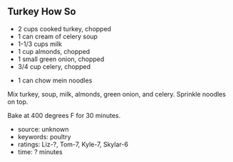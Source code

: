 Turkey How So
-------------

- 2 cups cooked turkey, chopped
- 1 can cream of celery soup
- 1-1/3 cups milk
- 1 cup almonds, chopped
- 1 small green onion, chopped
- 3/4 cup celery, chopped
<!-- -->
- 1 can chow mein noodles

Mix turkey, soup, milk, almonds, green onion, and celery.  Sprinkle
noodles on top.

Bake at 400 degrees F for 30 minutes.

- source: unknown
- keywords: poultry
- ratings: Liz-?, Tom-7, Kyle-7, Skylar-6
- time: ? minutes
